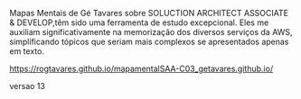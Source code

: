 Mapas Mentais de Gé Tavares sobre SOLUCTION ARCHITECT ASSOCIATE & DEVELOP,têm sido uma ferramenta de estudo excepcional. Eles me auxiliam significativamente na memorização dos diversos serviços da AWS, simplificando tópicos que seriam mais complexos se apresentados apenas em texto.

https://rogtavares.github.io/mapamentalSAA-C03_getavares.github.io/

versao 13 